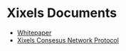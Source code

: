 # Xixels Documents

- [Whitepaper](whitepaper.md)
- [Xixels Consesus Network Protocol](protocol/index.md)